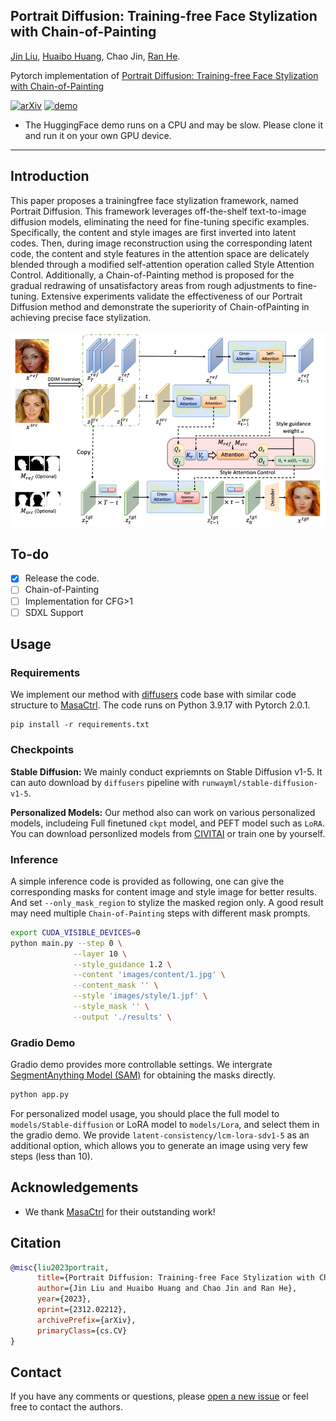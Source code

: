 ## Portrait Diffusion: Training-free Face Stylization with Chain-of-Painting
[Jin Liu](https://github.com/liujin112), [Huaibo Huang](https://scholar.google.com/citations?user=XMvLciUAAAAJ&hl=en&oi=sra), Chao Jin, [Ran He](https://scholar.google.com/citations?user=ayrg9AUAAAAJ&hl=en&oi=sra).

Pytorch implementation of [Portrait Diffusion: Training-free Face Stylization with Chain-of-Painting](https://arxiv.org/abs/2312.02212)



[![arXiv](https://img.shields.io/badge/ArXiv-2304.08465-brightgreen)](https://arxiv.org/abs/2312.02212) 
[![demo](https://img.shields.io/badge/Demo-Hugging%20Face-brightgreen)](https://huggingface.co/spaces/Jinl/PortraitDiffusion)


- The HuggingFace demo runs on a CPU and may be slow. Please clone it and run it on your own GPU device.
---

## Introduction

This paper proposes a trainingfree face stylization framework, named Portrait Diffusion. This framework leverages off-the-shelf text-to-image diffusion models, eliminating the need for fine-tuning specific examples. Specifically, the content and style images are first inverted into latent codes. Then, during image reconstruction using the corresponding latent code, the content and style features in the attention space are delicately blended through a modified self-attention operation called Style Attention Control. Additionally, a Chain-of-Painting method is proposed for the gradual redrawing of unsatisfactory areas from rough adjustments to fine-tuning. Extensive experiments validate the effectiveness of our Portrait Diffusion method and demonstrate the superiority of Chain-ofPainting in achieving precise face stylization.

![](./diagrams/methods.png)

## To-do

- [x] Release the code.
- [ ] Chain-of-Painting
- [ ] Implementation for CFG>1
- [ ] SDXL Support
<!-- - [ ] Integrate with Webui -->

## Usage

### Requirements
We implement our method with [diffusers](https://github.com/huggingface/diffusers) code base with similar code structure to [MasaCtrl](https://github.com/TencentARC/MasaCtrl). The code runs on Python 3.9.17 with Pytorch 2.0.1.

```base
pip install -r requirements.txt
```

### Checkpoints

**Stable Diffusion:**
We mainly conduct expriemnts on Stable Diffusion v1-5. It can auto download by `diffusers` pipeline with `runwayml/stable-diffusion-v1-5`.

**Personalized Models:**
Our method also can work on various personalized models, includeing Full finetuned `ckpt` model, and PEFT model such as `LoRA`. You can download personlized models from [CIVITAI](https://civitai.com/) or train one by yourself.


### Inference
A simple inference code is provided as following, one can give the corresponding masks for content image and style image for better results. And set `--only_mask_region` to stylize the masked region only. A good result may need multiple `Chain-of-Painting` steps with different mask prompts.

```bash
export CUDA_VISIBLE_DEVICES=0
python main.py --step 0 \
              --layer 10 \
              --style_guidance 1.2 \
              --content 'images/content/1.jpg' \
              --content_mask '' \
              --style 'images/style/1.jpf' \
              --style_mask '' \
              --output './results' \
```



### Gradio Demo
Gradio demo provides more controllable settings. We intergrate [SegmentAnything Model (SAM)](https://github.com/facebookresearch/segment-anything) for obtaining the masks directly.

```bash
python app.py
```

For personalized model usage, you should place the full model to `models/Stable-diffusion` or LoRA model to `models/Lora`, and select them in the gradio demo. We provide `latent-consistency/lcm-lora-sdv1-5` as an additional option, which allows you to generate an image using very few steps (less than 10).



## Acknowledgements
- We thank [MasaCtrl](https://github.com/TencentARC/MasaCtrl) for their outstanding work!


## Citation

```bibtex
@misc{liu2023portrait,
      title={Portrait Diffusion: Training-free Face Stylization with Chain-of-Painting}, 
      author={Jin Liu and Huaibo Huang and Chao Jin and Ran He},
      year={2023},
      eprint={2312.02212},
      archivePrefix={arXiv},
      primaryClass={cs.CV}
}
```


## Contact

If you have any comments or questions, please [open a new issue](https://github.com/liujin112/PortraitDiffusion/issues/new/choose) or feel free to contact the authors.